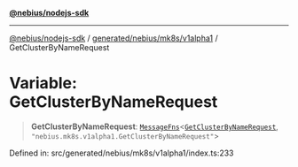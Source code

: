 [**@nebius/nodejs-sdk**](../../../../../README.md)

---

[@nebius/nodejs-sdk](../../../../../README.md) / [generated/nebius/mk8s/v1alpha1](../README.md) / GetClusterByNameRequest

# Variable: GetClusterByNameRequest

> **GetClusterByNameRequest**: [`MessageFns`](../../../../../runtime/protos/core/interfaces/MessageFns.md)\<[`GetClusterByNameRequest`](../interfaces/GetClusterByNameRequest.md), `"nebius.mk8s.v1alpha1.GetClusterByNameRequest"`\>

Defined in: src/generated/nebius/mk8s/v1alpha1/index.ts:233
